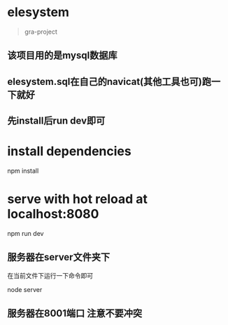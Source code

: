 # elesystem

> gra-project
## 该项目用的是mysql数据库
## elesystem.sql在自己的navicat(其他工具也可)跑一下就好


## 先install后run dev即可

# install dependencies
npm install

# serve with hot reload at localhost:8080
npm run dev



## 服务器在server文件夹下

在当前文件下运行一下命令即可

node server

## 服务器在8001端口 注意不要冲突


